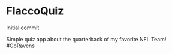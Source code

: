 # FlaccoQuiz
Initial commit


Simple quiz app about the quarterback of my favorite NFL Team! #GoRavens

